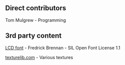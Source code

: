 Direct contributors
-------------------
Tom Mulgrew - Programming

3rd party content
-----------------
[LCD font](https://github.com/ctrlcctrlv/lcd-font) - Fredrick Brennan - SIL Open Font License 1.1

[texturelib.com](https://texturelib.com) - Various textures